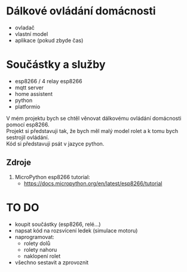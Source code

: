 # Dálkové ovládání domácnosti
- ovladač
- vlastní model
- aplikace (pokud zbyde čas)

# Součástky a služby
- esp8266 / 4 relay esp8266
- mqtt server
- home assistent
- python
- platformio

V mém projektu bych se chtěl věnovat dálkovému ovládání domácnosti pomocí esp8266.\
Projekt si představuji tak, že bych měl malý model rolet a k tomu bych sestrojil ovládání.\
Kód si představuji psát v jazyce python.


## Zdroje
1. MicroPython esp8266 tutorial:
   - https://docs.micropython.org/en/latest/esp8266/tutorial


# TO DO
- koupit součástky (esp8266, relé...)
- napsat kód na rozsvícení ledek (simulace motoru)
- naprogramovat:
  - rolety dolů
  - rolety nahoru
  - naklopení rolet
- všechno sestavit a zprovoznit
